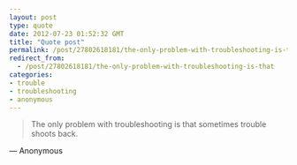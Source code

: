 ```yaml
---
layout: post
type: quote
date: 2012-07-23 01:52:32 GMT
title: "Quote post"
permalink: /post/27802618181/the-only-problem-with-troubleshooting-is-that
redirect_from: 
  - /post/27802618181/the-only-problem-with-troubleshooting-is-that
categories:
- trouble
- troubleshooting
- anonymous
---
```

<blockquote>The only problem with troubleshooting is that sometimes trouble shoots back.</blockquote>

 — Anonymous